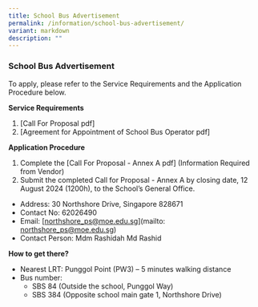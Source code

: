 ```yaml
---
title: School Bus Advertisement
permalink: /information/school-bus-advertisement/
variant: markdown
description: ""
---
```

### **School Bus Advertisement** 
To apply, please refer to the Service Requirements and the Application Procedure below.

**Service Requirements**  
1. [Call For Proposal pdf]
2. [Agreement for Appointment of School Bus Operator pdf]

**Application Procedure**   
1. Complete the [Call For Proposal - Annex A pdf] (Information Required from Vendor)
2. Submit the completed Call for Proposal - Annex A by closing date, 12 August 2024 (1200h), to the School’s General Office.  

* Address:  30 Northshore Drive, Singapore 828671  
* Contact No:  62026490  
* Email: [northshore_ps@moe.edu.sg](mailto: northshore_ps@moe.edu.sg)
* Contact Person: Mdm Rashidah Md Rashid  

**How to get there?**  
* Nearest LRT: Punggol Point (PW3) – 5 minutes walking distance  
* Bus number:
	* SBS 84 (Outside the school, Punggol Way)
	* SBS 384 (Opposite school main gate 1, Northshore Drive)